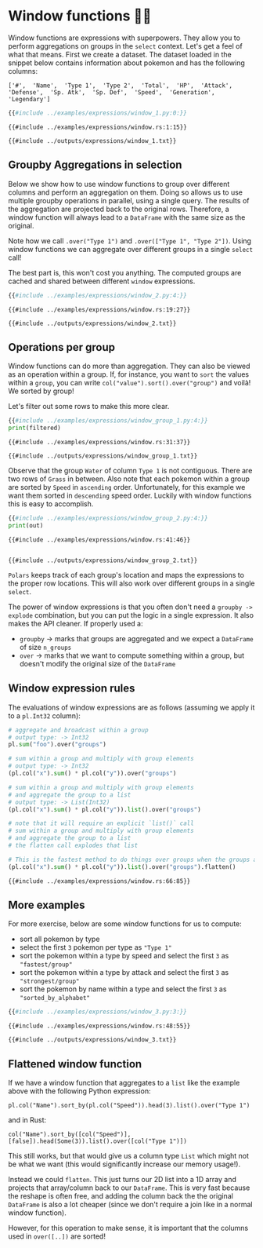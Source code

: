 # Window functions 🚀🚀

Window functions are expressions with superpowers. They allow you to perform aggregations on groups in the
`select` context. Let's get a feel of what that means. First we create a dataset. The dataset loaded in the
snippet below contains information about pokemon and has the following columns:

`['#',  'Name',  'Type 1',  'Type 2',  'Total',  'HP',  'Attack',  'Defense',  'Sp. Atk',  'Sp. Def',  'Speed',  'Generation',  'Legendary']`

<div class="tabbed-blocks">

```python
{{#include ../examples/expressions/window_1.py:0:}}
```

```rust,noplayground
{{#include ../examples/expressions/window.rs:1:15}}
```

</div>

```text
{{#include ../outputs/expressions/window_1.txt}}
```

## Groupby Aggregations in selection

Below we show how to use window functions to group over different columns and perform an aggregation on them.
Doing so allows us to use multiple groupby operations in parallel, using a single query. The results of the aggregation
are projected back to the original rows. Therefore, a window function will always lead to a `DataFrame` with the same size
as the original.

Note how we call `.over("Type 1")` and `.over(["Type 1", "Type 2"])`. Using window functions we can aggregate
over different groups in a single `select` call!

The best part is, this won't cost you anything. The computed groups are cached and shared between different `window` expressions.

<div class="tabbed-blocks">

```python
{{#include ../examples/expressions/window_2.py:4:}}
```

```rust,noplayground
{{#include ../examples/expressions/window.rs:19:27}}
```

</div>

```text
{{#include ../outputs/expressions/window_2.txt}}
```

## Operations per group

Window functions can do more than aggregation. They can also be viewed as an operation within a group. If, for instance, you
want to `sort` the values within a `group`, you can write `col("value").sort().over("group")` and voilà! We sorted by group!

Let's filter out some rows to make this more clear.

<div class="tabbed-blocks">

```python
{{#include ../examples/expressions/window_group_1.py:4:}}
print(filtered)
```

```rust,noplayground
{{#include ../examples/expressions/window.rs:31:37}}
```

</div>

```text
{{#include ../outputs/expressions/window_group_1.txt}}
```

Observe that the group `Water` of column `Type 1` is not contiguous. There are two rows of `Grass` in between. Also note
that each pokemon within a group are sorted by `Speed` in `ascending` order. Unfortunately, for this example we want them sorted in
`descending` speed order. Luckily with window functions this is easy to accomplish.

<div class="tabbed-blocks">

```python
{{#include ../examples/expressions/window_group_2.py:4:}}
print(out)
```

```rust,noplayground
{{#include ../examples/expressions/window.rs:41:46}}
```

</div>

```text

{{#include ../outputs/expressions/window_group_2.txt}}
```

`Polars` keeps track of each group's location and maps the expressions to the proper row locations. This will also work
over different groups in a single `select`.

The power of window expressions is that you often don't need a `groupby -> explode` combination, but you can put the logic in a
single expression. It also makes the API cleaner. If properly used a:

- `groupby` -> marks that groups are aggregated and we expect a `DataFrame` of size `n_groups`
- `over` -> marks that we want to compute something within a group, but doesn't modify the original size of the `DataFrame`

## Window expression rules

The evaluations of window expressions are as follows (assuming we apply it to a `pl.Int32` column):

<div class="tabbed-blocks">

```python
# aggregate and broadcast within a group
# output type: -> Int32
pl.sum("foo").over("groups")

# sum within a group and multiply with group elements
# output type: -> Int32
(pl.col("x").sum() * pl.col("y")).over("groups")

# sum within a group and multiply with group elements 
# and aggregate the group to a list
# output type: -> List(Int32)
(pl.col("x").sum() * pl.col("y")).list().over("groups")

# note that it will require an explicit `list()` call
# sum within a group and multiply with group elements 
# and aggregate the group to a list
# the flatten call explodes that list

# This is the fastest method to do things over groups when the groups are sorted
(pl.col("x").sum() * pl.col("y")).list().over("groups").flatten()
```

```rust,noplayground
{{#include ../examples/expressions/window.rs:66:85}}
```

</div>

## More examples

For more exercise, below are some window functions for us to compute:

- sort all pokemon by type
- select the first `3` pokemon per type as `"Type 1"`
- sort the pokemon within a type by speed and select the first `3` as `"fastest/group"`
- sort the pokemon within a type by attack and select the first `3` as `"strongest/group"`
- sort the pokemon by name within a type and select the first `3` as `"sorted_by_alphabet"`

<div class="tabbed-blocks">

```python
{{#include ../examples/expressions/window_3.py:3:}}
```

```rust,noplayground
{{#include ../examples/expressions/window.rs:48:55}}
```

</div>

```text
{{#include ../outputs/expressions/window_3.txt}}
```

## Flattened window function

If we have a window function that aggregates to a `list` like the example above with the following Python expression:

`pl.col("Name").sort_by(pl.col("Speed")).head(3).list().over("Type 1")`

and in Rust:

`col("Name").sort_by([col("Speed")], [false]).head(Some(3)).list().over([col("Type 1")])`

This still works, but that would give us a column type `List` which might not be what we want (this would significantly increase our memory usage!).

Instead we could `flatten`. This just turns our 2D list into a 1D array and projects that array/column back to our `DataFrame`.
This is very fast because the reshape is often free, and adding the column back the the original `DataFrame` is also a lot cheaper (since we don't require a join like in a normal window function).

However, for this operation to make sense, it is important that the columns used in `over([..])` are sorted!
